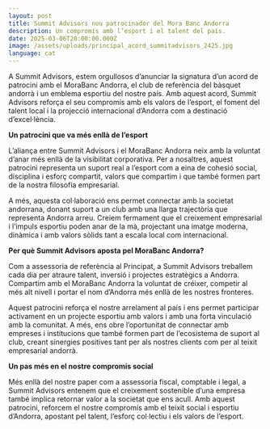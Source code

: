 ```yaml
---
layout: post
title: Summit Advisors nou patrocinador del Mora Banc Andorra
description: Un compromís amb l’esport i el talent del país.
date: 2025-03-06T20:00:00.000Z
image: /assets/uploads/principal_acord_summitadvisors_2425.jpg
language: cat
---
```

A Summit Advisors, estem orgullosos d’anunciar la signatura d’un acord de patrocini amb el MoraBanc Andorra, el club de referència del bàsquet andorrà i un emblema esportiu del nostre país. Amb aquest acord, Summit Advisors reforça el seu compromís amb els valors de l’esport, el foment del talent local i la projecció internacional d’Andorra com a destinació d’excel·lència.

**Un patrocini que va més enllà de l’esport**

L’aliança entre Summit Advisors i el MoraBanc Andorra neix amb la voluntat d’anar més enllà de la visibilitat corporativa. Per a nosaltres, aquest patrocini representa un suport real a l’esport com a eina de cohesió social, disciplina i esforç compartit, valors que compartim i que també formen part de la nostra filosofia empresarial.

A més, aquesta col·laboració ens permet connectar amb la societat andorrana, donant suport a un club amb una llarga trajectòria que representa Andorra arreu. Creiem fermament que el creixement empresarial i l’impuls esportiu poden anar de la mà, projectant una imatge moderna, dinàmica i amb valors sòlids tant a escala local com internacional.

**Per què Summit Advisors aposta pel MoraBanc Andorra?**

Com a assessoria de referència al Principat, a Summit Advisors treballem cada dia per atraure talent, inversió i projectes estratègics a Andorra. Compartim amb el MoraBanc Andorra la voluntat de créixer, competir al més alt nivell i portar el nom d’Andorra més enllà de les nostres fronteres.

Aquest patrocini reforça el nostre arrelament al país i ens permet participar activament en un projecte esportiu amb valors i amb una forta vinculació amb la comunitat. A més, ens obre l’oportunitat de connectar amb empreses i institucions que també formen part de l’ecosistema de suport al club, creant sinergies positives tant per als nostres clients com per al teixit empresarial andorrà.

**Un pas més en el nostre compromís social**

Més enllà del nostre paper com a assessoria fiscal, comptable i legal, a Summit Advisors entenem que el creixement sostenible d’una empresa també implica retornar valor a la societat que ens acull. Amb aquest patrocini, reforcem el nostre compromís amb el teixit social i esportiu d’Andorra, apostant pel talent, l’esforç col·lectiu i els valors de l’esport.

